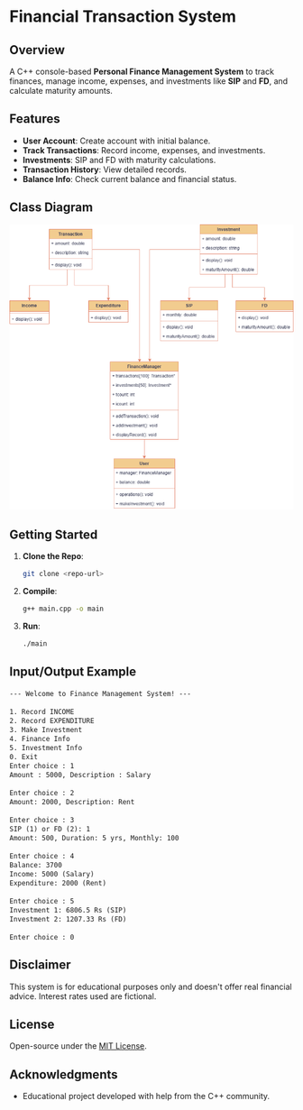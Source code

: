
# Financial Transaction System

## Overview
A C++ console-based **Personal Finance Management System** to track finances, manage income, expenses, and investments like **SIP** and **FD**, and calculate maturity amounts.

## Features
- **User Account**: Create account with initial balance.
- **Track Transactions**: Record income, expenses, and investments.
- **Investments**: SIP and FD with maturity calculations.
- **Transaction History**: View detailed records.
- **Balance Info**: Check current balance and financial status.

## Class Diagram
![Class Diagram](https://github.com/pushpakrai/Financial-Transaction-System-/blob/main/Financedrawio.png)

## Getting Started

1. **Clone the Repo**:
   ```bash
   git clone <repo-url>
   ```

2. **Compile**:
   ```bash
   g++ main.cpp -o main
   ```

3. **Run**:
   ```bash
   ./main
   ```

## Input/Output Example

```shell
--- Welcome to Finance Management System! ---

1. Record INCOME
2. Record EXPENDITURE
3. Make Investment
4. Finance Info
5. Investment Info
0. Exit
Enter choice : 1
Amount : 5000, Description : Salary

Enter choice : 2
Amount: 2000, Description: Rent

Enter choice : 3
SIP (1) or FD (2): 1
Amount: 500, Duration: 5 yrs, Monthly: 100

Enter choice : 4
Balance: 3700
Income: 5000 (Salary)
Expenditure: 2000 (Rent)

Enter choice : 5
Investment 1: 6806.5 Rs (SIP)
Investment 2: 1207.33 Rs (FD)

Enter choice : 0
```

## Disclaimer
This system is for educational purposes only and doesn't offer real financial advice. Interest rates used are fictional.

## License
Open-source under the [MIT License](LICENSE).

## Acknowledgments
- Educational project developed with help from the C++ community.
